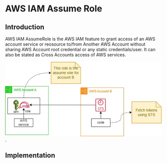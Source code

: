 # AWS IAM Assume Role

## Introduction
AWS IAM AssumeRole is the AWS IAM feature to grant access of an AWS account service or reosource to/from Another AWS Account without sharing AWS Account root credential or any static credentials/user. It can also be stated as Cross Accounts access of AWS services. 

![Alt text](./assume-role-concept.jpg).

## Implementation



